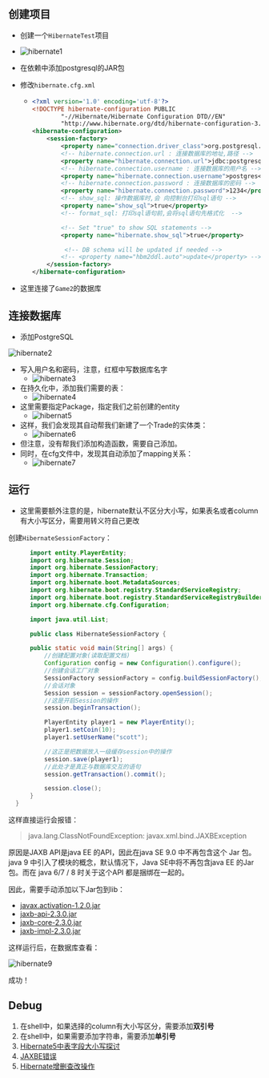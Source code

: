 
## 创建项目

- 创建一个`HibernateTest`项目
  
- ![hibernate1](/images/hibernate1.png)
  
- 在依赖中添加postgresql的JAR包

- 修改`hibernate.cfg.xml`

  - ```xml
    <?xml version='1.0' encoding='utf-8'?>
    <!DOCTYPE hibernate-configuration PUBLIC
            "-//Hibernate/Hibernate Configuration DTD//EN"
            "http://www.hibernate.org/dtd/hibernate-configuration-3.0.dtd">
    <hibernate-configuration>
        <session-factory>
            <property name="connection.driver_class">org.postgresql.Driver</property>
            <!-- hibernate.connection.url : 连接数据库的地址,路径 -->
            <property name="hibernate.connection.url">jdbc:postgresql://localhost:5432/Game2</property>
            <!-- hibernate.connection.username : 连接数据库的用户名 -->
            <property name="hibernate.connection.username">postgres</property>
            <!-- hibernate.connection.password : 连接数据库的密码 -->
            <property name="hibernate.connection.password">1234</property>
            <!-- show_sql: 操作数据库时,会 向控制台打印sql语句 -->
            <property name="show_sql">true</property>
            <!-- format_sql: 打印sql语句前,会将sql语句先格式化  -->

            <!-- Set "true" to show SQL statements -->
            <property name="hibernate.show_sql">true</property>

             <!-- DB schema will be updated if needed -->
            <!-- <property name="hbm2ddl.auto">update</property> -->
        </session-factory>
    </hibernate-configuration>
    ```


- 这里连接了`Game2`的数据库


## 连接数据库

- 添加PostgreSQL

![hibernate2](/images/hibernate2.png)

- 写入用户名和密码，注意，红框中写数据库名字
  - ![hibernate3](/images/hibernate3.png)
- 在持久化中，添加我们需要的表：
  - ![hibernate4](/images/hibernate4.png)
- 这里需要指定Package，指定我们之前创建的entity
  - ![hibernat5](/images/hibernate5.png)
- 这样，我们会发现其自动帮我们新建了一个Trade的实体类：
  - ![hibernate6](/images/hibernate6.png)
- 但注意，没有帮我们添加构造函数，需要自己添加。
- 同时，在cfg文件中，发现其自动添加了mapping关系：
  - ![hibernate7](/images/hibernate8.png)

## 运行

- 这里需要额外注意的是，hibernate默认不区分大小写，如果表名或者column有大小写区分，需要用转义符自己更改

创建`HibernateSessionFactory`：



```java
      import entity.PlayerEntity;
      import org.hibernate.Session;
      import org.hibernate.SessionFactory;
      import org.hibernate.Transaction;
      import org.hibernate.boot.MetadataSources;
      import org.hibernate.boot.registry.StandardServiceRegistry;
      import org.hibernate.boot.registry.StandardServiceRegistryBuilder;
      import org.hibernate.cfg.Configuration;

      import java.util.List;

      public class HibernateSessionFactory {

      public static void main(String[] args) {
          //创建配置对象(读取配置文档)
          Configuration config = new Configuration().configure();
          //创建会话工厂对象
          SessionFactory sessionFactory = config.buildSessionFactory();
          //会话对象
          Session session = sessionFactory.openSession();
          //这是开启Session的操作
          session.beginTransaction();

          PlayerEntity player1 = new PlayerEntity();
          player1.setCoin(10);
          player1.setUserName("scott");

          //这正是把数据放入一级缓存session中的操作
          session.save(player1);
          //此处才是真正与数据库交互的语句
          session.getTransaction().commit();

          session.close();
      }
  }
```

这样直接运行会报错：

>  java.lang.ClassNotFoundException: javax.xml.bind.JAXBException

原因是JAXB API是java EE 的API，因此在java SE 9.0 中不再包含这个 Jar 包。java 9 中引入了模块的概念，默认情况下，Java SE中将不再包含java EE 的Jar包。而在 java 6/7 / 8 时关于这个API 都是捆绑在一起的。

因此，需要手动添加以下Jar包到lib：

- [javax.activation-1.2.0.jar](http://search.maven.org/remotecontent?filepath=com/sun/activation/javax.activation/1.2.0/javax.activation-1.2.0.jar)
- [jaxb-api-2.3.0.jar](http://search.maven.org/remotecontent?filepath=javax/xml/bind/jaxb-api/2.3.0/jaxb-api-2.3.0.jar)
- [jaxb-core-2.3.0.jar](http://search.maven.org/remotecontent?filepath=com/sun/xml/bind/jaxb-core/2.3.0/jaxb-core-2.3.0.jar)
- [jaxb-impl-2.3.0.jar](http://search.maven.org/remotecontent?filepath=com/sun/xml/bind/jaxb-impl/2.3.0/jaxb-impl-2.3.0.jar)

这样运行后，在数据库查看：

![hibernate9](/images/hibernate9.png)

成功！

## Debug

1. 在shell中，如果选择的column有大小写区分，需要添加**双引号**
2. 在shell中，如果需要添加字符串，需要添加**单引号**
3. [Hibernate5中表字段大小写探讨](https://blog.csdn.net/wm6752062/article/details/78417227)
4. [JAXBE错误](https://blog.csdn.net/hadues/article/details/79188793)
5. [Hibernate增删查改操作](https://blog.csdn.net/linhaiyun_ytdx/article/details/54946714)

